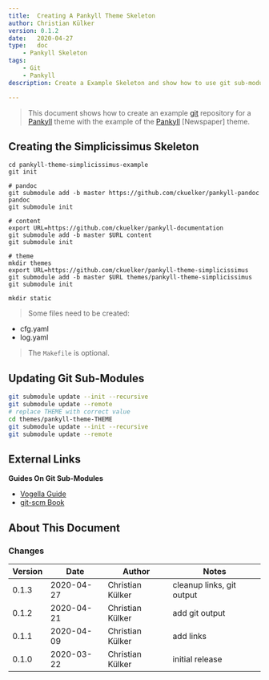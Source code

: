 ```yaml
---
title:  Creating A Pankyll Theme Skeleton
author: Christian Külker
version: 0.1.2
date:   2020-04-27
type:   doc
    - Pankyll Skeleton
tags:
    - Git
    - Pankyll
description: Create a Example Skeleton and show how to use git sub-modules

---
```


> This document shows how to create an example [git] repository for a [Pankyll]
> theme with the example of the [Pankyll] [Newspaper] theme.

## Creating the Simplicissimus Skeleton

```shell
cd pankyll-theme-simplicissimus-example
git init

# pandoc
git submodule add -b master https://github.com/ckuelker/pankyll-pandoc pandoc
git submodule init

# content
export URL=https://github.com/ckuelker/pankyll-documentation
git submodule add -b master $URL content
git submodule init

# theme
mkdir themes
export URL=https://github.com/ckuelker/pankyll-theme-simplicissimus
git submodule add -b master $URL themes/pankyll-theme-simplicissimus
git submodule init

mkdir static

```

> Some files need to be created:

* cfg.yaml
* log.yaml

> The `Makefile` is optional.

## Updating Git Sub-Modules

```bash
git submodule update --init --recursive
git submodule update --remote
# replace THEME with correct value
cd themes/pankyll-theme-THEME
git submodule update --init --recursive
git submodule update --remote
```

## External Links

**Guides On Git Sub-Modules**

* [Vogella Guide](https://www.vogella.com/tutorials/GitSubmodules/article.html)
* [git-scm Book](https://git-scm.com/book/en/v2/Git-Tools-Submodules)

## About This Document

### Changes

| Version | Date       | Author           | Notes                             |
| ------- | ---------- | ---------------- | --------------------------------- |
| 0.1.3   | 2020-04-27 | Christian Külker | cleanup links, git output         |
| 0.1.2   | 2020-04-21 | Christian Külker | add git output                    |
| 0.1.1   | 2020-04-09 | Christian Külker | add links                         |
| 0.1.0   | 2020-03-22 | Christian Külker | initial release                   |

[Git]: https://de.wikipedia.org/wiki/Git
[Pankyll]: https://www.pankyll.org/de_DE/


